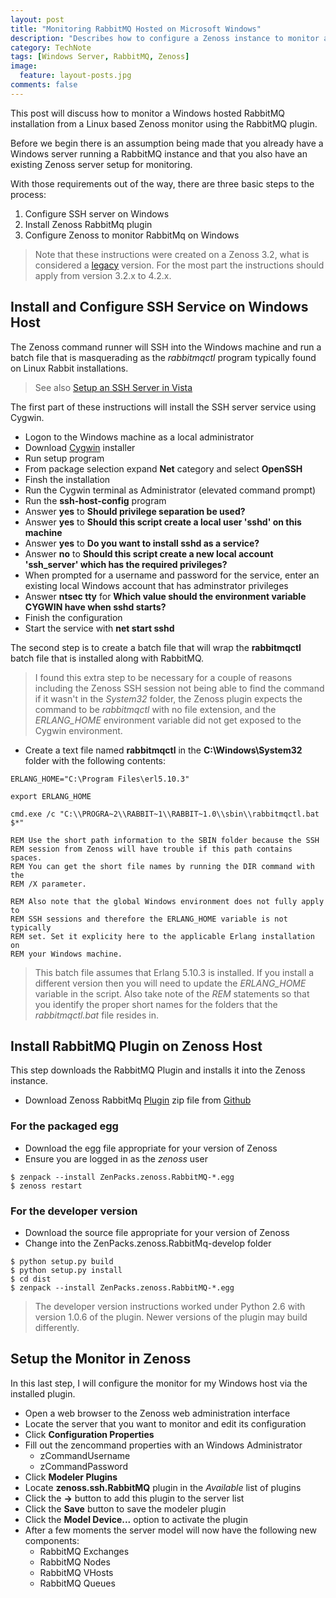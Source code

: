 ```yaml
---
layout: post
title: "Monitoring RabbitMQ Hosted on Microsoft Windows"
description: "Describes how to configure a Zenoss instance to monitor a RabbitMQ instance hosted on a Windows Server."
category: TechNote
tags: [Windows Server, RabbitMQ, Zenoss]
image: 
  feature: layout-posts.jpg
comments: false 
---
```


This post will discuss how to monitor a Windows hosted RabbitMQ installation from a Linux based Zenoss monitor using the RabbitMQ plugin. 

<!-- more -->

Before we begin there is an assumption being made that you already have a Windows server running a RabbitMQ instance and that you also have an existing Zenoss server setup for monitoring.

With those requirements out of the way, there are three basic steps to the process:

1. Configure SSH server on Windows
2. Install Zenoss RabbitMq plugin
3. Configure Zenoss to monitor RabbitMq on Windows

> Note that these instructions were created on a Zenoss 3.2, what is considered a [legacy](http://wiki.zenoss.org/Legacy_Zenoss) version. For the most part the instructions should apply from version 3.2.x to 4.2.x.

## Install and Configure SSH Service on Windows Host

The Zenoss command runner will SSH into the Windows machine and run a batch file that is masquerading as the *rabbitmqctl* program typically found on Linux Rabbit installations.

> See also [Setup an SSH Server in Vista](http://www.petri.co.il/setup-ssh-server-vista.htm)

The first part of these instructions will install the SSH server service using Cygwin.

- Logon to the Windows machine as a local administrator
- Download [Cygwin](http://cygwin.com) installer
- Run setup program
- From package selection expand **Net** category and select **OpenSSH**
- Finsh the installation
- Run the Cygwin terminal as Administrator (elevated command prompt)
- Run the **ssh-host-config** program
- Answer **yes** to **Should privilege separation be used?**
- Answer **yes** to **Should this script create a local user 'sshd' on this machine**
- Answer **yes** to **Do you want to install sshd as a service?**
- Answer **no** to **Should this script create a new local account 'ssh_server' which has the required privileges?**
- When prompted for a username and password for the service, enter an existing local Windows account that has adminstrator privileges
- Answer **ntsec tty** for **Which value should the environment variable CYGWIN have when sshd starts?**
- Finish the configuration
- Start the service with **net start sshd**


The second step is to create a batch file that will wrap the **rabbitmqctl** batch file that is installed along with RabbitMQ.

> I found this extra step to be necessary for a couple of reasons including the Zenoss SSH session not being able to find the command if it wasn't in the *System32* folder, the Zenoss plugin expects the command to be *rabbitmqctl* with no file extension, and the *ERLANG_HOME* environment variable did not get exposed to the Cygwin environment.

- Create a text file named **rabbitmqctl** in the **C:\Windows\System32** folder with the following contents:

```
ERLANG_HOME="C:\Program Files\erl5.10.3"

export ERLANG_HOME

cmd.exe /c "C:\\PROGRA~2\\RABBIT~1\\RABBIT~1.0\\sbin\\rabbitmqctl.bat $*"

REM Use the short path information to the SBIN folder because the SSH 
REM session from Zenoss will have trouble if this path contains spaces.
REM You can get the short file names by running the DIR command with the
REM /X parameter.
    
REM Also note that the global Windows environment does not fully apply to
REM SSH sessions and therefore the ERLANG_HOME variable is not typically
REM set. Set it explicity here to the applicable Erlang installation on 
REM your Windows machine.
```  

> This batch file assumes that Erlang 5.10.3 is installed. If you install a different version then you will need to update the *ERLANG_HOME* variable in the script. Also take note of the *REM* statements so that you identify the proper short names for the folders that the *rabbitmqctl.bat* file resides in.


## Install RabbitMQ Plugin on Zenoss Host

This step downloads the RabbitMQ Plugin and installs it into the Zenoss instance.

- Download Zenoss RabbitMq [Plugin](http://wiki.zenoss.org/ZenPack:RabbitMQ) zip file from [Github](https://github.com/zenoss/rabbitmq)

### For the packaged egg

- Download the egg file appropriate for your version of Zenoss
- Ensure you are logged in as the *zenoss* user

```
$ zenpack --install ZenPacks.zenoss.RabbitMQ-*.egg
$ zenoss restart
```

### For the developer version

- Download the source file appropriate for your version of Zenoss
- Change into the ZenPacks.zenoss.RabbitMq-develop folder

```
$ python setup.py build
$ python setup.py install
$ cd dist
$ zenpack --install ZenPacks.zenoss.RabbitMQ-*.egg
```

> The developer version instructions worked under Python 2.6 with version 1.0.6 of the plugin. Newer versions of the plugin may build differently.

  
## Setup the Monitor in Zenoss

In this last step, I will configure the monitor for my Windows host via the installed plugin.

- Open a web browser to the Zenoss web administration interface
- Locate the server that you want to monitor and edit its configuration
- Click **Configuration Properties**
- Fill out the zencommand properties with an Windows Administrator
  - zCommandUsername
  - zCommandPassword
- Click **Modeler Plugins**
- Locate **zenoss.ssh.RabbitMQ** plugin in the *Available* list of plugins
- Click the **->** button to add this plugin to the server list
- Click the **Save** button to save the modeler plugin
- Click the **Model Device...** option to activate the plugin
- After a few moments the server model will now have the following new components:
  - RabbitMQ Exchanges
  - RabbitMQ Nodes
  - RabbitMQ VHosts
  - RabbitMQ Queues
